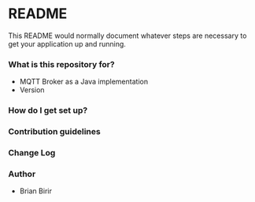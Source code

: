 # README #

This README would normally document whatever steps are necessary to get your application up and running.

### What is this repository for? ###

* MQTT Broker as a Java implementation
* Version

### How do I get set up? ###


### Contribution guidelines ###


### Change Log ###

### Author ###

* Brian Birir